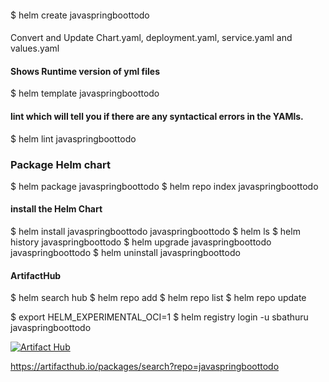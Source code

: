
#### 
 $ helm create javaspringboottodo

####
Convert and Update Chart.yaml, deployment.yaml, service.yaml and values.yaml

#### Shows Runtime version of yml files
$ helm template javaspringboottodo

#### lint which will tell you if there are any syntactical errors in the YAMls.
$ helm lint javaspringboottodo      

### Package Helm chart
$ helm package javaspringboottodo
$ helm repo index javaspringboottodo



#### install the Helm Chart
$ helm install javaspringboottodo javaspringboottodo
$ helm ls
$ helm history javaspringboottodo
$ helm upgrade javaspringboottodo javaspringboottodo
 $ helm uninstall javaspringboottodo

#### ArtifactHub
$ helm search hub
$ helm repo add <name> <repository link>
$ helm repo list
$ helm repo update

$ export HELM_EXPERIMENTAL_OCI=1
$ helm registry login -u sbathuru javaspringboottodo

[![Artifact Hub](https://img.shields.io/endpoint?url=https://artifacthub.io/badge/repository/javaspringboottodo)](https://artifacthub.io/packages/search?repo=javaspringboottodo)

<a href> https://artifacthub.io/packages/search?repo=javaspringboottodo </a>